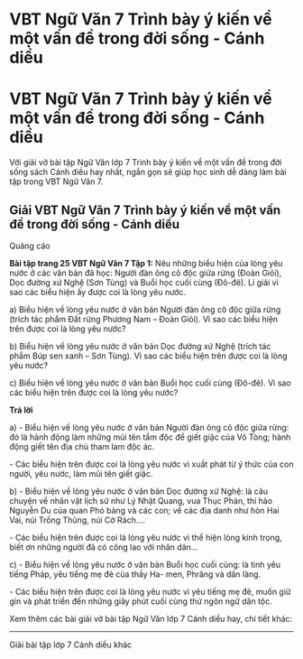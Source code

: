 # VBT Ngữ Văn 7 Trình bày ý kiến về một vấn đề trong đời sống - Cánh diều

# VBT Ngữ Văn 7 Trình bày ý kiến về một vấn đề trong đời sống - Cánh diều

Với giải vở bài tập Ngữ Văn lớp 7 Trình bày ý kiến về một vấn đề trong đời sống sách Cánh diều hay nhất, ngắn gọn sẽ giúp học sinh dễ dàng làm bài tập trong VBT Ngữ Văn 7.

## Giải VBT Ngữ Văn 7 Trình bày ý kiến về một vấn đề trong đời sống - Cánh diều

Quảng cáo

**Bài tập trang 25 VBT Ngữ Văn 7 Tập 1:** Nêu những biểu hiện của lòng yêu nước ở các văn bản đã học: Người đàn ông cô độc giữa rừng (Đoàn Giỏi), Dọc đường xứ Nghệ (Sơn Tùng) và Buổi học cuối cùng (Đô-đê). Lí giải vì sao các biểu hiện ấy được coi là lòng yêu nước.

a) Biểu hiện về lòng yêu nước ở văn bản Người đàn ông cô độc giữa rừng (trích tác phẩm Đất rừng Phương Nam – Đoàn Giỏi). Vì sao các biểu hiện trên được coi là lòng yêu nước?

b) Biểu hiện về lòng yêu nước ở văn bản Dọc đường xứ Nghệ (trích tác phẩm Búp sen xanh – Sơn Tùng). Vì sao các biểu hiện trên được coi là lòng yêu nước?

c) Biểu hiện về lòng yêu nước ở văn bản Buổi học cuối cùng (Đô-đê). Vì sao các biểu hiện trên được coi là lòng yêu nước?

**Trả lời**

a) - Biểu hiện về lòng yêu nước ở văn bản Người đàn ông cô độc giữa rừng: đó là hành động làm những múi tên tẩm độc để giết giặc của Võ Tòng; hành động giết tên địa chủ tham lam độc ác. 

\- Các biểu hiện trên được coi là lòng yêu nước vì xuất phát từ ý thức của con người, yêu nước, làm mũi tên giết giặc.

b) - Biểu hiện về lòng yêu nước ở văn bản Dọc đường xứ Nghệ: là câu chuyện về nhân vật lịch sử như Lý Nhật Quang, vua Thục Phán, thi hào Nguyễn Du của quan Phó bảng và các con; về các địa danh như hòn Hai Vai, núi Trống Thủng, núi Cờ Rách….

\- Các biểu hiện trên được coi là lòng yêu nước vì thể hiện lòng kính trọng, biết ơn những người đã có công lao với nhân dân…

c) - Biểu hiện về lòng yêu nước ở văn bản Buổi học cuối cùng: là tình yêu tiếng Pháp, yêu tiếng mẹ đẻ của thầy Ha- men, Phrăng và dân làng.

\- Các biểu hiện trên được coi là lòng yêu nước vì yêu tiếng mẹ đẻ, muốn giữ gìn và phát triển đến những giây phút cuối cùng thứ ngôn ngữ dân tộc.

Xem thêm các bài giải vở bài tập Ngữ Văn lớp 7 Cánh diều hay, chi tiết khác:

* * *

Giải bài tập lớp 7 Cánh diều khác
